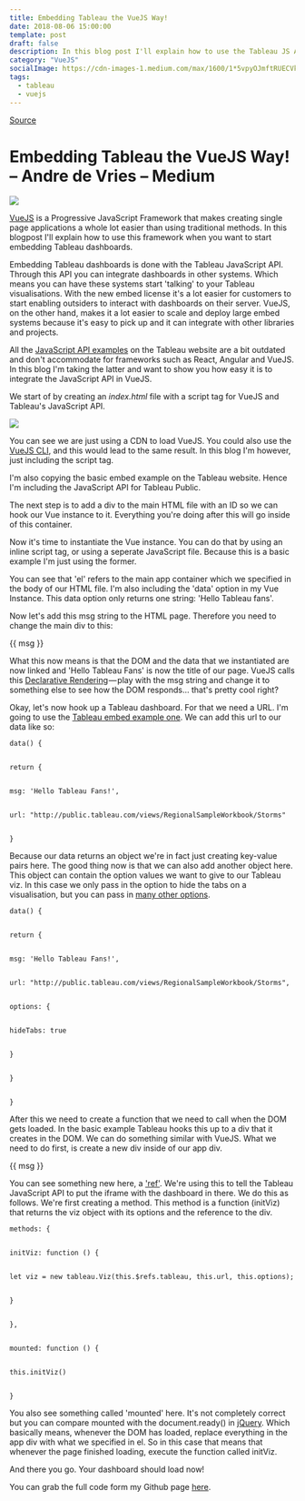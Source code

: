 ```yaml
---
title: Embedding Tableau the VueJS Way!
date: 2018-08-06 15:00:00
template: post
draft: false
description: In this blog post I'll explain how to use the Tableau JS API for embedding with Vue.js
category: "VueJS"
socialImage: https://cdn-images-1.medium.com/max/1600/1*5vpyOJmftRUECVkEHAz5aw.png
tags:
  - tableau
  - vuejs
---
```


[Source](https://medium.com/@andre.devries/embedding-tableau-the-vuejs-way-653c629724a "Permalink to Embedding Tableau the VueJS Way! – Andre de Vries – Medium")

# Embedding Tableau the VueJS Way! – Andre de Vries – Medium

![][2]

[VueJS][3] is a Progressive JavaScript Framework that makes creating single page applications a whole lot easier than using traditional methods. In this blogpost I'll explain how to use this framework when you want to start embedding Tableau dashboards.

Embedding Tableau dashboards is done with the Tableau JavaScript API. Through this API you can integrate dashboards in other systems. Which means you can have these systems start 'talking' to your Tableau visualisations. With the new embed license it's a lot easier for customers to start enabling outsiders to interact with dashboards on their server. VueJS, on the other hand, makes it a lot easier to scale and deploy large embed systems because it's easy to pick up and it can integrate with other libraries and projects.

All the [JavaScript API examples][4] on the Tableau website are a bit outdated and don't accommodate for frameworks such as React, Angular and VueJS. In this blog I'm taking the latter and want to show you how easy it is to integrate the JavaScript API in VueJS.

We start of by creating an _index.html_ file with a script tag for VueJS and Tableau's JavaScript API.

![][5]

You can see we are just using a CDN to load VueJS. You could also use the [VueJS CLI][6], and this would lead to the same result. In this blog I'm however, just including the script tag.

I'm also copying the basic embed example on the Tableau website. Hence I'm including the JavaScript API for Tableau Public.

The next step is to add a div to the main HTML file with an ID so we can hook our Vue instance to it. Everything you're doing after this will go inside of this container.

Now it's time to instantiate the Vue instance. You can do that by using an inline script tag, or using a seperate JavaScript file. Because this is a basic example I'm just using the former.

You can see that 'el' refers to the main app container which we specified in the body of our HTML file. I'm also including the 'data' option in my Vue Instance. This data option only returns one string: 'Hello Tableau fans'.

Now let's add this msg string to the HTML page. Therefore you need to change the main div to this:

{{ msg }}

What this now means is that the DOM and the data that we instantiated are now linked and 'Hello Tableau Fans' is now the title of our page. VueJS calls this [Declarative Rendering][7] — play with the msg string and change it to something else to see how the DOM responds… that's pretty cool right?

Okay, let's now hook up a Tableau dashboard. For that we need a URL. I'm going to use the [Tableau embed example one][8]. We can add this url to our data like so:

    data() {


    return {


    msg: 'Hello Tableau Fans!',


    url: "http://public.tableau.com/views/RegionalSampleWorkbook/Storms"


    }

Because our data returns an object we're in fact just creating key-value pairs here. The good thing now is that we can also add another object here. This object can contain the option values we want to give to our Tableau viz. In this case we only pass in the option to hide the tabs on a visualisation, but you can pass in [many other options][9].

    data() {


    return {


    msg: 'Hello Tableau Fans!',


    url: "http://public.tableau.com/views/RegionalSampleWorkbook/Storms",


    options: {


    hideTabs: true


    }


    }


    }

After this we need to create a function that we need to call when the DOM gets loaded. In the basic example Tableau hooks this up to a div that it creates in the DOM. We can do something similar with VueJS. What we need to do first, is create a new div inside of our app div.

{{ msg }}

You can see something new here, a ['ref'][10]. We're using this to tell the Tableau JavaScript API to put the iframe with the dashboard in there. We do this as follows. We're first creating a method. This method is a function (initViz) that returns the viz object with its options and the reference to the div.

    methods: {


    initViz: function () {


    let viz = new tableau.Viz(this.$refs.tableau, this.url, this.options);


    }


    },


    mounted: function () {


    this.initViz()


    }

You also see something called 'mounted' here. It's not completely correct but you can compare mounted with the document.ready() in [jQuery][11]. Which basically means, whenever the DOM has loaded, replace everything in the app div with what we specified in el. So in this case that means that whenever the page finished loading, execute the function called initViz.

And there you go. Your dashboard should load now!

You can grab the full code form my Github page [here][12].

[1]: https://cdn-images-1.medium.com/fit/c/100/100/1*tGdCsXyy90JvZ3c4EdEsjQ.jpeg
[2]: https://cdn-images-1.medium.com/max/1600/1*5vpyOJmftRUECVkEHAz5aw.png
[3]: https://vuejs.org
[4]: https://onlinehelp.tableau.com/current/api/js_api/en-us/JavaScriptAPI/js_api.htm
[5]: https://cdn-images-1.medium.com/max/1600/1*dV8OeSlV1ejBrp6znHb9qA.png
[6]: https://vuejs.org/v2/guide/installation.html
[7]: https://vuejs.org/v2/guide/index.html?_sw-precache=79ced1e0115ce0a7256e27fc86a1b00e#Declarative-Rendering "Declarative Rendering"
[8]: http://public.tableau.com/views/RegionalSampleWorkbook/Storms
[9]: https://onlinehelp.tableau.com/current/api/js_api/en-us/JavaScriptAPI/js_api_ref.htm#vizcreateoptions_record
[10]: https://vuejs.org/v2/api/#ref
[11]: http://learn.jquery.com/using-jquery-core/document-ready/
[12]: https://github.com/andre347/tableau_embed_vuejs/blob/master/index.html
